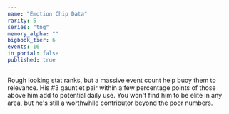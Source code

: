 ```yaml
---
name: "Emotion Chip Data"
rarity: 5
series: "tng"
memory_alpha: ""
bigbook_tier: 6
events: 16
in_portal: false
published: true
---
```


Rough looking stat ranks, but a massive event count help buoy them to relevance. His #3 gauntlet pair within a few percentage points of those above him add to potential daily use. You won't find him to be elite in any area, but he's still a worthwhile contributor beyond the poor numbers.
